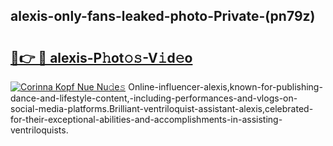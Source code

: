 ## alexis-only-fans​-leaked-photo​-Private-(pn79z)


# <h2><a href="https://mediaupload.pro?title=alexis&ref=git">🔗👉 🔴 alexis-P𝚑ot𝚘𝚜-V𝚒d𝚎o</a></h2>

[![Corinna Kopf Nue Nu𝚍e𝚜](https://i.imgur.com/0qMVB7G.gif)](https://mediaupload.pro?title=alexis&ref=git)
Online-influencer-alexis,known-for-publishing-dance-and-lifestyle-content,-including-performances-and-vlogs-on-social-media-platforms.Brilliant-ventriloquist-assistant-alexis,celebrated-for-their-exceptional-abilities-and-accomplishments-in-assisting-ventriloquists.  